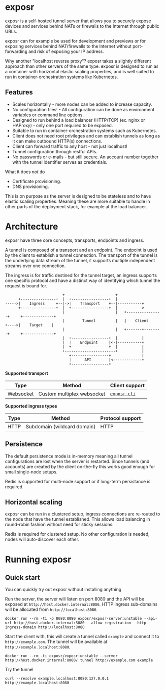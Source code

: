 # exposr

exposr is a self-hosted tunnel server that allows you to securely expose devices and services
behind NATs or firewalls to the Internet through public URLs.

exposr can for example be used for development and previews or for exposing services behind NAT/firewalls
to the Internet without port-forwarding and risk of exposing your IP address.

Why another "localhost reverse proxy"? exposr takes a slightly different approach than other servers
of the same type. exposr is designed to run as a container with horizontal elastic scaling properties,
and is well suited to run in container-orchestration systems like Kubernetes.

## Features

* Scales horizontally - more nodes can be added to increase capacity.
* No configuration files! - All configuration can be done as environment variables or command line options.
* Designed to run behind a load balancer (HTTP/TCP) (ex. nginx or HAProxy) - only one port required to be exposed.
* Suitable to run in container-orchestration systems such as Kubernetes.
* Client does not need root privileges and can establish tunnels as long as it can make outbound HTTP(s) connections.
* Client can forward traffic to any host - not just localhost!
* Tunnel configuration through restful APIs.
* No passwords or e-mails - but still secure. An account number together with the tunnel identifier serves as credentials.

What it does *not* do
* Certificate provisioning.
* DNS provisioning.

This is on purpose as the server is designed to be stateless and to have elastic scaling
properties. Meaning these are more suitable to handle in other parts of the deployment stack, for
example at the load balancer. 

# Architecture
exposr have three core concepts, transports, endpoints and ingress.

A tunnel is composed of a transport and an endpoint.
The endpoint is used by the client to establish a tunnel connection.
The transport of the tunnel is the underlying data stream of the tunnel, it supports
multiple independent streams over one connection.

The ingress is for traffic destined for the tunnel target, an ingress supports one
specific protocol and have a distinct way of identifying which tunnel the request
is bound for.

```
                          +-----------------------+
      +----------------+  |  +-----------------+  |
----->|    Ingress     +--|->|    Transport    +--|-----------+
      +----------------+  |  +-----------------+  |           v
                          |                       |   +----------------+     +--------------+
                          |        Tunnel         |   |    Client      +---->|    Target    |
                          |                       |   +-------+--------+     +--------------+
                          |  +-----------------+  |           |
                          |  |    Endpoint     |<-|-----------+
                          |  +-----------------+  |           |
                          +-----------------------+           |
                             +-----------------+              |
                             |      API        |<-------------+
                             +-----------------+
```

**Supported transport**

| Type         | Method                                | Client support        |
| ------------ | ------------------------------------- | --------------------- |
| Websocket    | Custom multiplex websocket            | [`exposr-cli`](https://github.com/exposr/exposr-cli) | 

**Supported ingress types**

| Type         | Method                                | Protocol support      |
| ------------ | ------------------------------------- | --------------------- |
| HTTP         | Subdomain (wildcard domain)           | HTTP                  |

## Persistence
The default persistence mode is in-memory meaning all tunnel configurations are lost
when the server is restarted. Since tunnels (and accounts) are created by the client
on-the-fly this works good enough for small single-node setups.

Redis is supported for multi-node support or if long-term persistance is required.
## Horizontal scaling
exposr can be run in a clustered setup, ingress connections are re-routed to the node
that have the tunnel established. This allows load balancing in round-robin
fashion without need for sticky sessions.

Redis is required for clustered setup. No other configuration is needed, nodes
will auto-discover each other.

# Running exposr
## Quick start
You can quickly try out exposr without installing anything

Run the server, the server will listen on port 8080 and the API will be exposed at `http://host.docker.internal:8080`.
HTTP ingress sub-domains will be allocated from `http://localhost:8080`.

    docker run --rm -ti -p 8080:8080 exposr/exposr-server:unstable --api-url http://host.docker.internal:8080 --allow-registration --http-ingress-domain http://localhost:8080

Start the client with, this will create a tunnel called `example` and connect it to `http://example.com`.
The tunnel will be available at `http://example.localhost:8080`.

    docker run --rm -ti exposr/exposr:unstable --server http://host.docker.internal:8080/ tunnel http://example.com example

Try the tunnel

    curl --resolve example.localhost:8080:127.0.0.1 http://example.localhost:8080